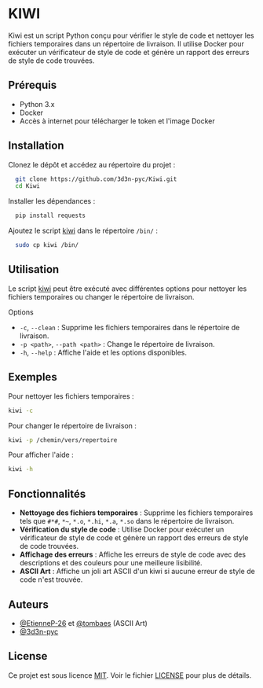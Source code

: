 # KIWI

Kiwi est un script Python conçu pour vérifier le style de code et nettoyer les fichiers temporaires dans un répertoire de livraison. Il utilise Docker pour exécuter un vérificateur de style de code et génère un rapport des erreurs de style de code trouvées.


## Prérequis

- Python 3.x
- Docker
- Accès à internet pour télécharger le token et l'image Docker


## Installation

Clonez le dépôt et accédez au répertoire du projet :

```bash
  git clone https://github.com/3d3n-pyc/Kiwi.git
  cd Kiwi
```

Installer les dépendances :

```bash
  pip install requests
```

Ajoutez le script [kiwi](kiwi) dans le répertoire `/bin/` :

```bash
  sudo cp kiwi /bin/
```


## Utilisation

Le script [kiwi](kiwi) peut être exécuté avec différentes options pour nettoyer les fichiers temporaires ou changer le répertoire de livraison.

Options
- `-c`, `--clean` : Supprime les fichiers temporaires dans le répertoire de livraison.
- `-p <path>`, `--path <path>` : Change le répertoire de livraison.
- `-h`, `--help` : Affiche l'aide et les options disponibles.


## Exemples

Pour nettoyer les fichiers temporaires :

```bash
kiwi -c
```

Pour changer le répertoire de livraison :

```bash
kiwi -p /chemin/vers/repertoire
```

Pour afficher l'aide :

```bash
kiwi -h
```


## Fonctionnalités

- **Nettoyage des fichiers temporaires** : Supprime les fichiers temporaires tels que `#*#`, `*~`, `*.o`, `*.hi`, `*.a`, `*.so` dans le répertoire de livraison.
- **Vérification du style de code** : Utilise Docker pour exécuter un vérificateur de style de code et génère un rapport des erreurs de style de code trouvées.
- **Affichage des erreurs** : Affiche les erreurs de style de code avec des descriptions et des couleurs pour une meilleure lisibilité.
- **ASCII Art** : Affiche un joli art ASCII d'un kiwi si aucune erreur de style de code n'est trouvée.


## Auteurs

- [@EtienneP-26](https://www.github.com/EtienneP-26) et [@tombaes](https://www.github.com/tombaes) (ASCII Art)
- [@3d3n-pyc](https://www.github.com/3d3n-pyc)


## License

Ce projet est sous licence [MIT](https://choosealicense.com/licenses/mit/). Voir le fichier [LICENSE](LICENSE) pour plus de détails.
